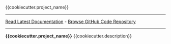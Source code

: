 {{cookiecutter.project_name}}
_________________

[Read Latest Documentation](https://{{cookiecutter.github_username}}.github.io/{{cookiecutter.project_name}}/) - [Browse GitHub Code Repository](https://github.com/{{cookiecutter.github_username}}/{{cookiecutter.project_name}}/)
_________________

**{{cookiecutter.project_name}}** {{cookiecutter.description}}
